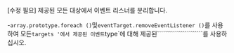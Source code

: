 [수정 필요]
제공된 모든 대상에서 이벤트 리스너를 분리합니다.

-`array.prototype.foreach ()`및`eventTarget.removeEventListener ()`를 사용하여 모든`targets '에서 제공된 이벤트`type`에 대해 제공된```````````````````````를 사용하십시오.